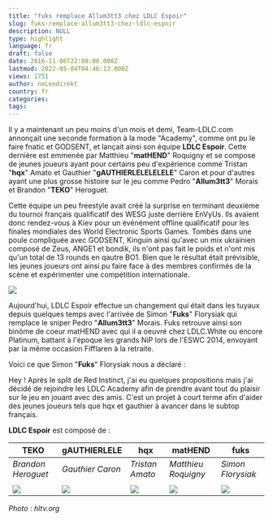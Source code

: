 ```yaml
---
title: "fuks remplace Allum3tt3 chez LDLC Espoir"
slug: fuks-remplace-allum3tt3-chez-ldlc-espoir
description: NULL
type: highlight
language: fr
draft: false
date: 2016-11-06T22:08:00.000Z
lastmod: 2022-05-04T04:46:13.000Z
views: 1751
author: neLendirekt
country: fr
categories:
tags:
---
```

Il y a maintenant un peu moins d'un mois et demi, Team-LDLC.com annonçait une seconde formation à la mode "Academy", comme ont pu le faire fnatic et GODSENT, et lançait ainsi son équipe **LDLC Espoir**. Cette dernière est emmenée par Matthieu "**matHEND**" Roquigny et se compose de jeunes joueurs ayant pour certains peu d'expérience comme Tristan "**hqx**" Amato et Gauthier "**gAUTHIERLELELELELE**" Caron et pour d'autres ayant une plus grosse histoire sur le jeu comme Pedro "**Allum3tt3**" Morais et Brandon "**TEKO**" Heroguet.

Cette équipe un peu freestyle avait créé la surprise en terminant deuxième du tournoi français qualificatif des WESG juste derrière EnVyUs. Ils avaient donc rendez-vous à Kiev pour un événément offline qualificatif pour les finales mondiales des World Electronic Sports Games. Tombés dans une poule compliquée avec GODSENT, Kinguin ainsi qu'avec un mix ukrainien composé de Zeus, ANGE1 et bondik, ils n'ont pas fait le poids et n'ont mis qu'un total de 13 rounds en qautre BO1\. Bien que le résultat était prévisible, les jeunes joueurs ont ainsi pu faire face à des membres confirmés de la scène et expérimenter une compétition internationale.

![](../../../storage/images/581fa357a6fb8_14760012714797jpeg)

Aujourd'hui, LDLC Espoir effectue un changement qui était dans les tuyaux depuis quelques temps avec l'arrivée de Simon "**Fuks**" Florysiak qui remplace le sniper Pedro "**Allum3tt3**" Morais. Fuks retrouve ainsi son binôme de coeur matHEND avec qui il a oeuvré chez LDLC.White ou encore Platinum, battant à l'époque les grands NiP lors de l'ESWC 2014, envoyant par la même occasion Fifflaren à la retraite. 

Voici ce que Simon "**Fuks**" Florysiak nous a déclaré :

Hey ! Après le split de Red Instinct, j'ai eu quelques propositions mais j'ai décidé de rejoindre les LDLC Academy afin de prendre avant tout du plaisir sur le jeu en jouant avec des amis. C'est un projet à court terme afin d'aider des jeunes joueurs tels que hqx et gauthier à avancer dans le subtop français. 

**LDLC Espoir** est composé de :

| **TEKO**                                                            | **gAUTHIERLELE**                                                                  | **hqx**                                                            | **matHEND**                                                            | **fuks**                                                            |
| ------------------------------------------------------------------- | --------------------------------------------------------------------------------- | ------------------------------------------------------------------ | ---------------------------------------------------------------------- | ------------------------------------------------------------------- |
| _Brandon Heroguet_                                                  | _Gauthier Caron_                                                                  | _Tristan Amato_                                                    | _Matthieu Roquigny_                                                    | _Simon Florysiak_                                                   |
| |                                                                   |                                                                                   |                                                                    |                                                                        |                                                                     |
| ![](../../../../storage/users/player_avatar/TEKO_581f9d641b787.png) | ![](../../../../storage/users/player_avatar/gAUTHIERLELELELELE_581f9cf99d3dd.png) | ![](../../../../storage/users/player_avatar/hqx_581f9d065e625.png) | ![](../../../../storage/users/player_avatar/matHEND_581f9d173c47c.png) | ![](../../../../storage/users/player_avatar/fuks_581f9d2c37ea4.png) |

  
_Photo : hltv.org_
